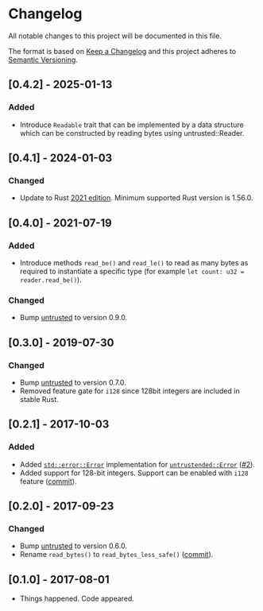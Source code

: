 # Changelog

All notable changes to this project will be documented in this file.

The format is based on [Keep a Changelog](http://keepachangelog.com/en/1.1.0/)
and this project adheres to [Semantic Versioning](http://semver.org/spec/v2.0.0.html).

## [0.4.2] - 2025-01-13

### Added
* Introduce `Readable` trait that can be implemented by a data structure which
  can be constructed by reading bytes using untrusted::Reader.

## [0.4.1] - 2024-01-03

### Changed
* Update to Rust [2021
  edition](https://doc.rust-lang.org/edition-guide/rust-2021/index.html).
  Minimum supported Rust version is 1.56.0.

## [0.4.0] - 2021-07-19

### Added
* Introduce methods `read_be()` and `read_le()` to read as many bytes as
  required to instantiate a specific type (for example `let count: u32 =
  reader.read_be()`).

### Changed
* Bump [untrusted](https://crates.io/crates/untrusted) to version 0.9.0.

## [0.3.0] - 2019-07-30

### Changed
* Bump [untrusted](https://crates.io/crates/untrusted) to version 0.7.0.
* Removed feature gate for `i128` since 128bit integers are included in stable Rust.

## [0.2.1] - 2017-10-03

### Added
* Added [`std::error::Error`](https://doc.rust-lang.org/stable/std/error/trait.Error.html) implementation for [`untrustended::Error`](https://docs.rs/untrustended/0.2.0/untrustended/enum.Error.html) ([#2](https://github.com/oherrala/untrustended/pull/3)).
* Added support for 128-bit integers. Support can be enabled with `i128` feature ([commit](https://github.com/oherrala/untrustended/commit/f97bc73ea539ec04988bab806f0a252981905bda)).

## [0.2.0] - 2017-09-23

### Changed
* Bump [untrusted](https://crates.io/crates/untrusted) to version 0.6.0.
* Rename `read_bytes()` to `read_bytes_less_safe()` ([commit](https://github.com/oherrala/untrustended/commit/8eaae8b008bfb831a7257dd66c58026254a54c9d)).


## [0.1.0] - 2017-08-01

* Things happened. Code appeared.

